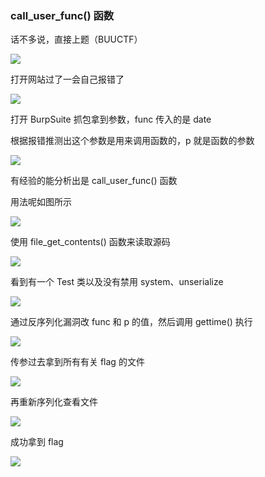 ### call_user_func() 函数

话不多说，直接上题（BUUCTF）

![](https://pic1.imgdb.cn/item/67b0a8d5d0e0a243d4ffb110.jpg)

打开网站过了一会自己报错了

![](https://pic1.imgdb.cn/item/67b0a8e9d0e0a243d4ffb115.jpg)

打开 BurpSuite 抓包拿到参数，func 传入的是 date

根据报错推测出这个参数是用来调用函数的，p 就是函数的参数

![](https://pic1.imgdb.cn/item/67b0a90cd0e0a243d4ffb11c.jpg)

有经验的能分析出是 call_user_func() 函数

用法呢如图所示

![](https://pic1.imgdb.cn/item/67b0a920d0e0a243d4ffb121.jpg)

使用 file_get_contents() 函数来读取源码

![](https://pic1.imgdb.cn/item/67b0a95ad0e0a243d4ffb12d.png)

看到有一个 Test 类以及没有禁用 system、unserialize

![](https://pic1.imgdb.cn/item/67b0a947d0e0a243d4ffb129.jpg)

通过反序列化漏洞改 func 和 p 的值，然后调用 gettime() 执行

![](https://pic1.imgdb.cn/item/67b0a98dd0e0a243d4ffb132.jpg)

传参过去拿到所有有关 flag 的文件

![](https://pic1.imgdb.cn/item/67b0a9a8d0e0a243d4ffb133.jpg)

再重新序列化查看文件

![](https://pic1.imgdb.cn/item/67b0a9bcd0e0a243d4ffb135.jpg)

成功拿到 flag

![](https://pic1.imgdb.cn/item/67b0a9ccd0e0a243d4ffb136.jpg)